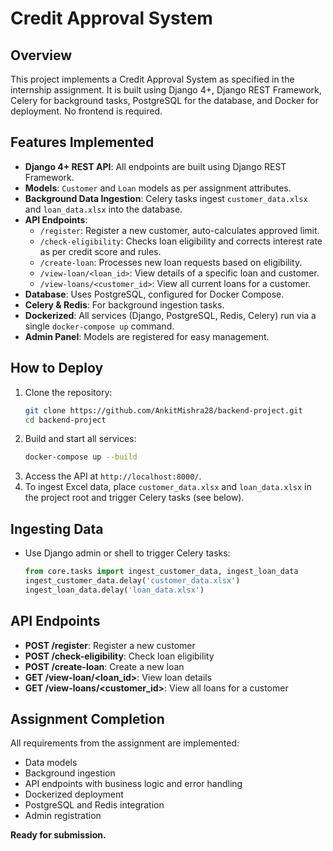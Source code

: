 
# Credit Approval System

## Overview
This project implements a Credit Approval System as specified in the internship assignment. It is built using Django 4+, Django REST Framework, Celery for background tasks, PostgreSQL for the database, and Docker for deployment. No frontend is required.

## Features Implemented
- **Django 4+ REST API**: All endpoints are built using Django REST Framework.
- **Models**: `Customer` and `Loan` models as per assignment attributes.
- **Background Data Ingestion**: Celery tasks ingest `customer_data.xlsx` and `loan_data.xlsx` into the database.
- **API Endpoints**:
  - `/register`: Register a new customer, auto-calculates approved limit.
  - `/check-eligibility`: Checks loan eligibility and corrects interest rate as per credit score and rules.
  - `/create-loan`: Processes new loan requests based on eligibility.
  - `/view-loan/<loan_id>`: View details of a specific loan and customer.
  - `/view-loans/<customer_id>`: View all current loans for a customer.
- **Database**: Uses PostgreSQL, configured for Docker Compose.
- **Celery & Redis**: For background ingestion tasks.
- **Dockerized**: All services (Django, PostgreSQL, Redis, Celery) run via a single `docker-compose up` command.
- **Admin Panel**: Models are registered for easy management.

## How to Deploy
1. Clone the repository:
   ```sh
   git clone https://github.com/AnkitMishra28/backend-project.git
   cd backend-project
   ```
2. Build and start all services:
   ```sh
   docker-compose up --build
   ```
3. Access the API at `http://localhost:8000/`.
4. To ingest Excel data, place `customer_data.xlsx` and `loan_data.xlsx` in the project root and trigger Celery tasks (see below).

## Ingesting Data
- Use Django admin or shell to trigger Celery tasks:
  ```python
  from core.tasks import ingest_customer_data, ingest_loan_data
  ingest_customer_data.delay('customer_data.xlsx')
  ingest_loan_data.delay('loan_data.xlsx')
  ```

## API Endpoints
- **POST /register**: Register a new customer
- **POST /check-eligibility**: Check loan eligibility
- **POST /create-loan**: Create a new loan
- **GET /view-loan/<loan_id>**: View loan details
- **GET /view-loans/<customer_id>**: View all loans for a customer

## Assignment Completion
All requirements from the assignment are implemented:
- Data models
- Background ingestion
- API endpoints with business logic and error handling
- Dockerized deployment
- PostgreSQL and Redis integration
- Admin registration

**Ready for submission.**
